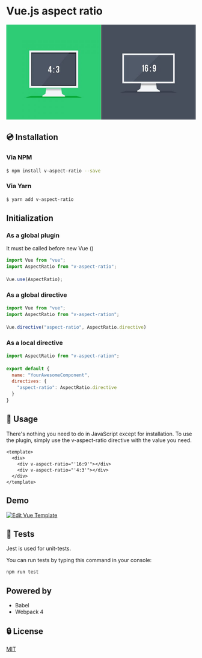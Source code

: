 # Vue.js aspect ratio

![Computer screens with different aspect ratios](./assets/img.jpg)

## 💿 Installation

### Via NPM

```bash
$ npm install v-aspect-ratio --save
```
### Via Yarn

```bash
$ yarn add v-aspect-ratio
```

## Initialization

### As a global plugin

It must be called before new Vue ()

```javascript
import Vue from "vue";
import AspectRatio from "v-aspect-ratio";

Vue.use(AspectRatio);
```

### As a global directive

```javascript
import Vue from "vue";
import AspectRatio from "v-aspect-ration";

Vue.directive("aspect-ratio", AspectRatio.directive)
```

### As a local directive

```javascript
import AspectRatio from "v-aspect-ration";

export default {
  name: "YourAwesomeComponent",
  directives: {
    "aspect-ratio": AspectRatio.directive
  }
}
```

## 🚀 Usage

There's nothing you need to do in JavaScript except for installation. To use the plugin, simply use the v-aspect-ratio directive with the value you need.

```vue
<template>
  <div>
    <div v-aspect-ratio="'16:9'"></div>
    <div v-aspect-ratio="'4:3'"></div>
  </div>
</template>
```

## Demo

[![Edit Vue Template](https://codesandbox.io/static/img/play-codesandbox.svg)](https://codesandbox.io/s/ko425ro4k7)

## 💉 Tests
Jest is used for unit-tests.

You can run tests by typing this command in your console:

```bash
npm run test
```

## Powered by

* Babel
* Webpack 4

## 🔒 License

[MIT](http://opensource.org/licenses/MIT)